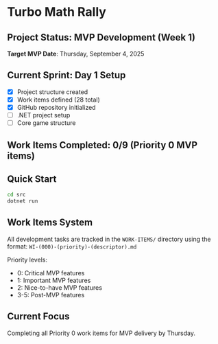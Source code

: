 # Turbo Math Rally

## Project Status: MVP Development (Week 1)
**Target MVP Date**: Thursday, September 4, 2025

## Current Sprint: Day 1 Setup
- [x] Project structure created
- [x] Work items defined (28 total)
- [x] GitHub repository initialized  
- [ ] .NET project setup
- [ ] Core game structure

## Work Items Completed: 0/9 (Priority 0 MVP items)

## Quick Start
```bash
cd src
dotnet run
```

## Work Items System
All development tasks are tracked in the `WORK-ITEMS/` directory using the format:
`WI-(000)-(priority)-(descriptor).md`

Priority levels:
- 0: Critical MVP features
- 1: Important MVP features  
- 2: Nice-to-have MVP features
- 3-5: Post-MVP features

## Current Focus
Completing all Priority 0 work items for MVP delivery by Thursday.

